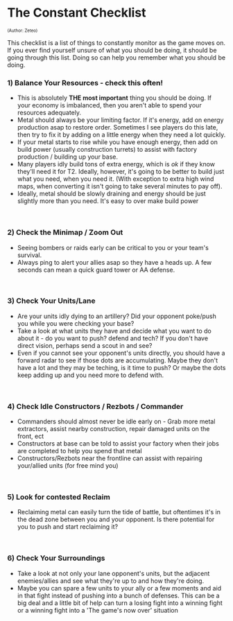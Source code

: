 # The Constant Checklist
<sup><sup>(Author: Zeteo)</sup></sup>

This checklist is a list of things to constantly monitor as the game moves on. If you ever find yourself unsure of what you should be doing, it should be going through this list. Doing so can help you remember what you should be doing.
<br>

### 1) **Balance Your Resources - check this often!**
  - This is absolutely **THE most important** thing you should be doing. If your economy is imbalanced, then you aren't able to spend your resources adequately.
  - Metal should always be your limiting factor. If it's energy, add on energy production asap to restore order. Sometimes I see players do this late, then try to fix it by adding on a little energy when they need a lot quickly.
   - If your metal starts to rise while you have enough energy, then add on build power (usually construction turrets) to assist with factory production / building up your base.
  - Many players idly build tons of extra energy, which is *ok* if they know they'll need it for T2. Ideally, however, it's going to be better to build just what you need, when you need it. (With exception to extra high wind maps, when converting it isn't going to take several minutes to pay off).
  - Ideally, metal should be slowly draining and energy should be just slightly more than you need. It's easy to over make build power
<br>

### 2) **Check the Minimap / Zoom Out**
  - Seeing bombers or raids early can be critical to you or your team's survival.
  - Always ping to alert your allies asap so they have a heads up. A few seconds can mean a quick guard tower or AA defense.
<br>
 
### 3) **Check Your Units/Lane**
  - Are your units idly dying to an artillery? Did your opponent poke/push you while you were checking your base?
  - Take a look at what units they have and decide what you want to do about it - do you want to push? defend and tech? If you don't have direct vision, perhaps send a scout in and see?
  - Even if you cannot see your opponent's units directly, you should have a forward radar to see if those dots are accumulating. Maybe they don't have a lot and they may be teching, is it time to push? Or maybe the dots keep adding up and you need more to defend with.
<br>

### 4) **Check Idle Constructors / Rezbots / Commander**
  - Commanders should almost never be idle early on - Grab more metal extractors, assist nearby construction, repair damaged units on the front, ect
  - Constructors at base can be told to assist your factory when their jobs are completed to help you spend that metal
  - Constructors/Rezbots near the frontline can assist with repairing your/allied units (for free mind you)
<br>

### 5) **Look for contested Reclaim**
  - Reclaiming metal can easily turn the tide of battle, but oftentimes it's in the dead zone between you and your opponent. Is there potential for you to push and start reclaiming it?
<br>

### 6) **Check Your Surroundings**
  - Take a look at not only your lane opponent's units, but the adjacent enemies/allies and see what they're up to and how they're doing.
  - Maybe you can spare a few units to your ally or a few moments and aid in that fight instead of pushing into a bunch of defenses. This can be a big deal and a little bit of help can turn a losing fight into a winning fight or a winning fight into a 'The game's now over' situation
